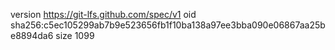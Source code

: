 version https://git-lfs.github.com/spec/v1
oid sha256:c5ec105299ab7b9e523656fb1f10ba138a97ee3bba090e06867aa25be8894da6
size 1099
